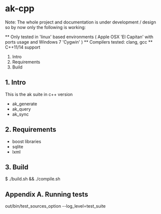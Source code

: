 # ak-cpp

Note: The whole project and documentation is under development / design so by now only the following is working:


** Only tested in 'linux' based environments ( Apple OSX 'El Capitan' with ports usage and Windows 7 'Cygwin' )
** Compilers tested: clang, gcc
** C++11/14 support




1. Intro
2. Requirements
3. Build


## 1. Intro

This is the ak suite in c++ version

* ak_generate
* ak_query
* ak_sync


## 2. Requirements



* boost libraries
* sqlite
* lxml


## 3. Build

$ ./build.sh && ./compile.sh



## Appendix A. Running tests

out/bin/test_sources_option --log_level=test_suite



